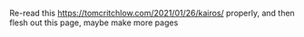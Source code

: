 Re-read this https://tomcritchlow.com/2021/01/26/kairos/ properly, and then flesh out this page, maybe make more pages